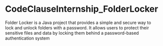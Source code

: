 # CodeClauseInternship_FolderLocker
Folder Locker is a Java project that provides a simple and secure way to lock and unlock folders with a password. It allows users to protect their sensitive files and data by locking them behind a 
password-based authentication system
